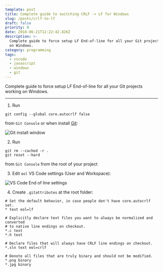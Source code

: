 ```yaml
---
template: post
title: Complete guide to switching CRLF -> LF for Windows
slug: /posts/crlf-to-lf
draft: false
priority: 0
date: 2018-06-21T12:22:42.826Z
description: >-
  Complete guide to force setup LF End-of-line for all your Git projects working
  on Windows.
category: programming
tags:
  - vscode
  - javascript
  - windows
  - git
---
```


Complete guide to force setup LF End-of-line for all your Git projects working on Windows.

---

1. Run

```
git config --global core.autocrlf false
```

from `Git Console` or when install [Git](https://git-scm.com/download/win):

![Git install window](/media/crlf-to-lf/01.png 'Git install window')

2. Run

```
git rm --cached -r .
git reset --hard
```

from `Git Console` from the root of your project

3. Edit `eol` VS Code settings (User and Workspace):

![VS Code End of line settings](/media/crlf-to-lf/02.png 'VS Code End of line settings')

4. Create `.gitattributes` at the root folder:

```
# Set the default behavior, in case people don't have core.autocrlf set.
* text eol=lf

# Explicitly declare text files you want to always be normalized and converted
# to native line endings on checkout.
*.c text
*.h text

# Declare files that will always have CRLF line endings on checkout.
*.sln text eol=crlf

# Denote all files that are truly binary and should not be modified.
*.png binary
*.jpg binary
```
